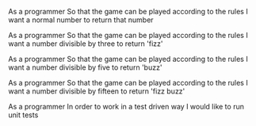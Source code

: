 As a programmer
So that the game can be played according to the rules
I want a normal number to return that number

As a programmer
So that the game can be played according to the rules
I want a number divisible by three to return 'fizz'

As a programmer
So that the game can be played according to the rules
I want a number divisible by five to return 'buzz'

As a programmer
So that the game can be played according to the rules
I want a number divisible by fifteen to return 'fizz buzz'

As a programmer
In order to work in a test driven way
I would like to run unit tests


